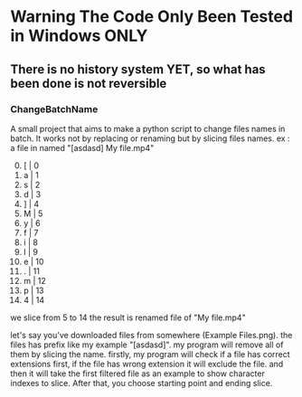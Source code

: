 # Warning The Code Only Been Tested in Windows ONLY
## There is no history system YET, so what has been done is not reversible

### ChangeBatchName
A small project that aims to make a python script to change files names in batch. It works not by replacing or renaming but
by slicing files names. ex : a file in named "[asdasd] My file.mp4"

0. [ | 0
1. a | 1
2. s | 2
3. d | 3
4. ] | 4
5. M | 5
6. y | 6
7. f | 7
8. i | 8
9. l | 9
10. e | 10
11. . | 11
12. m | 12
13. p | 13
14. 4 | 14

we slice from 5 to 14
the result is renamed file of "My file.mp4"

let's say you've downloaded files from somewhere (Example Files.png). the files has prefix like my example "[asdasd]". my program will remove all of them by slicing the name.
firstly, my program will check if a file has correct extensions first, if the file has wrong extension it will exclude the file. and then it will take the first filtered file as an example to show character indexes to slice. After that, you choose starting point and ending slice.